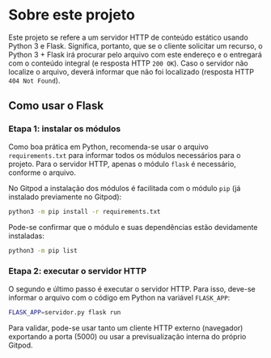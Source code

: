 # Sobre este projeto

Este projeto se refere a um servidor HTTP de conteúdo estático usando Python 3 e Flask. Significa, portanto, que se o cliente solicitar um recurso, o Python 3 + Flask irá procurar pelo arquivo com este endereço e o entregará com o conteúdo integral (e resposta HTTP `200 OK`). Caso o servidor não localize o arquivo, deverá informar que não foi localizado (resposta HTTP `404 Not Found`).

## Como usar o Flask

### Etapa 1: instalar os módulos

Como boa prática em Python, recomenda-se usar o arquivo `requirements.txt` para informar todos os módulos necessários para o projeto. Para o servidor HTTP, apenas o módulo `flask` é necessário, conforme o arquivo.

No Gitpod a instalação dos módulos é facilitada com o módulo `pip` (já instalado previamente no Gitpod):

```bash
python3 -m pip install -r requirements.txt
```

Pode-se confirmar que o módulo e suas dependências estão devidamente instaladas:

```bash
python3 -m pip list
```

### Etapa 2: executar o servidor HTTP

O segundo e último passo é executar o servidor HTTP. Para isso, deve-se informar o arquivo com o código em Python na variável `FLASK_APP`:

```bash
FLASK_APP=servidor.py flask run
```

Para validar, pode-se usar tanto um cliente HTTP externo (navegador) exportando a porta (5000) ou usar a previsualização interna do próprio Gitpod.